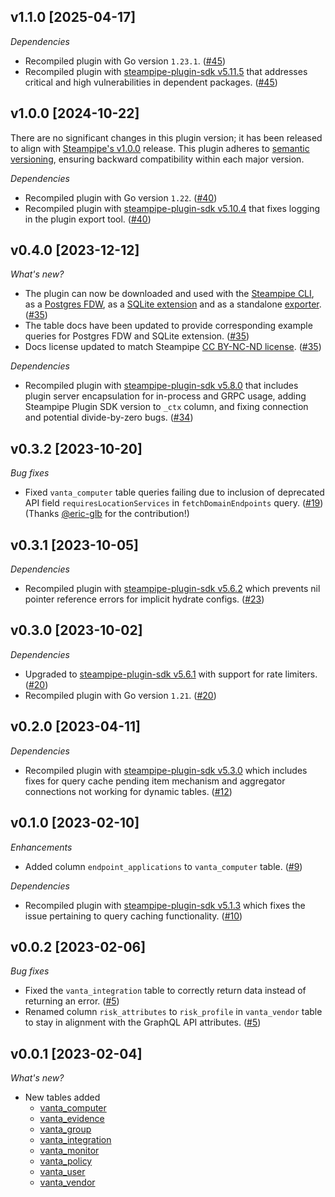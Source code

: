 ## v1.1.0 [2025-04-17]

_Dependencies_

- Recompiled plugin with Go version `1.23.1`. ([#45](https://github.com/turbot/steampipe-plugin-vanta/pull/45))
- Recompiled plugin with [steampipe-plugin-sdk v5.11.5](https://github.com/turbot/steampipe-plugin-sdk/blob/v5.11.5/CHANGELOG.md#v5115-2025-03-31) that addresses critical and high vulnerabilities in dependent packages. ([#45](https://github.com/turbot/steampipe-plugin-vanta/pull/45))

## v1.0.0 [2024-10-22]

There are no significant changes in this plugin version; it has been released to align with [Steampipe's v1.0.0](https://steampipe.io/changelog/steampipe-cli-v1-0-0) release. This plugin adheres to [semantic versioning](https://semver.org/#semantic-versioning-specification-semver), ensuring backward compatibility within each major version.

_Dependencies_

- Recompiled plugin with Go version `1.22`. ([#40](https://github.com/turbot/steampipe-plugin-vanta/pull/40))
- Recompiled plugin with [steampipe-plugin-sdk v5.10.4](https://github.com/turbot/steampipe-plugin-sdk/blob/develop/CHANGELOG.md#v5104-2024-08-29) that fixes logging in the plugin export tool. ([#40](https://github.com/turbot/steampipe-plugin-vanta/pull/40))

## v0.4.0 [2023-12-12]

_What's new?_

- The plugin can now be downloaded and used with the [Steampipe CLI](https://steampipe.io/docs), as a [Postgres FDW](https://steampipe.io/docs/steampipe_postgres/overview), as a [SQLite extension](https://steampipe.io/docs//steampipe_sqlite/overview) and as a standalone [exporter](https://steampipe.io/docs/steampipe_export/overview). ([#35](https://github.com/turbot/steampipe-plugin-vanta/pull/35))
- The table docs have been updated to provide corresponding example queries for Postgres FDW and SQLite extension. ([#35](https://github.com/turbot/steampipe-plugin-vanta/pull/35))
- Docs license updated to match Steampipe [CC BY-NC-ND license](https://github.com/turbot/steampipe-plugin-vanta/blob/main/docs/LICENSE). ([#35](https://github.com/turbot/steampipe-plugin-vanta/pull/35))

_Dependencies_

- Recompiled plugin with [steampipe-plugin-sdk v5.8.0](https://github.com/turbot/steampipe-plugin-sdk/blob/main/CHANGELOG.md#v580-2023-12-11) that includes plugin server encapsulation for in-process and GRPC usage, adding Steampipe Plugin SDK version to `_ctx` column, and fixing connection and potential divide-by-zero bugs. ([#34](https://github.com/turbot/steampipe-plugin-vanta/pull/34))

## v0.3.2 [2023-10-20]

_Bug fixes_

- Fixed `vanta_computer` table queries failing due to inclusion of deprecated API field `requiresLocationServices` in `fetchDomainEndpoints` query. ([#19](https://github.com/turbot/steampipe-plugin-vanta/pull/19)) (Thanks [@eric-glb](https://github.com/eric-glb) for the contribution!)

## v0.3.1 [2023-10-05]

_Dependencies_

- Recompiled plugin with [steampipe-plugin-sdk v5.6.2](https://github.com/turbot/steampipe-plugin-sdk/blob/main/CHANGELOG.md#v562-2023-10-03) which prevents nil pointer reference errors for implicit hydrate configs. ([#23](https://github.com/turbot/steampipe-plugin-vanta/pull/23))

## v0.3.0 [2023-10-02]

_Dependencies_

- Upgraded to [steampipe-plugin-sdk v5.6.1](https://github.com/turbot/steampipe-plugin-sdk/blob/main/CHANGELOG.md#v561-2023-09-29) with support for rate limiters. ([#20](https://github.com/turbot/steampipe-plugin-vanta/pull/20))
- Recompiled plugin with Go version `1.21`. ([#20](https://github.com/turbot/steampipe-plugin-vanta/pull/20))

## v0.2.0 [2023-04-11]

_Dependencies_

- Recompiled plugin with [steampipe-plugin-sdk v5.3.0](https://github.com/turbot/steampipe-plugin-sdk/blob/main/CHANGELOG.md#v530-2023-03-16) which includes fixes for query cache pending item mechanism and aggregator connections not working for dynamic tables. ([#12](https://github.com/turbot/steampipe-plugin-vanta/pull/12))

## v0.1.0 [2023-02-10]

_Enhancements_

- Added column `endpoint_applications` to `vanta_computer` table. ([#9](https://github.com/turbot/steampipe-plugin-vanta/pull/9))

_Dependencies_

- Recompiled plugin with [steampipe-plugin-sdk v5.1.3](https://github.com/turbot/steampipe-plugin-sdk/blob/main/CHANGELOG.md#v513-2023-02-09) which fixes the issue pertaining to query caching functionality. ([#10](https://github.com/turbot/steampipe-plugin-vanta/pull/10))

## v0.0.2 [2023-02-06]

_Bug fixes_

- Fixed the `vanta_integration` table to correctly return data instead of returning an error. ([#5](https://github.com/turbot/steampipe-plugin-vanta/pull/5))
- Renamed column `risk_attributes` to `risk_profile` in `vanta_vendor` table to stay in alignment with the GraphQL API attributes. ([#5](https://github.com/turbot/steampipe-plugin-vanta/pull/5))

## v0.0.1 [2023-02-04]

_What's new?_

- New tables added
  - [vanta_computer](https://hub.steampipe.io/plugins/turbot/vanta/tables/vanta_computer)
  - [vanta_evidence](https://hub.steampipe.io/plugins/turbot/vanta/tables/vanta_evidence)
  - [vanta_group](https://hub.steampipe.io/plugins/turbot/vanta/tables/vanta_group)
  - [vanta_integration](https://hub.steampipe.io/plugins/turbot/vanta/tables/vanta_integration)
  - [vanta_monitor](https://hub.steampipe.io/plugins/turbot/vanta/tables/vanta_monitor)
  - [vanta_policy](https://hub.steampipe.io/plugins/turbot/vanta/tables/vanta_policy)
  - [vanta_user](https://hub.steampipe.io/plugins/turbot/vanta/tables/vanta_user)
  - [vanta_vendor](https://hub.steampipe.io/plugins/turbot/vanta/tables/vanta_vendor)
